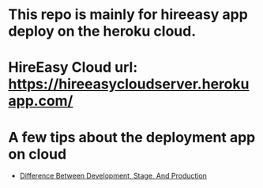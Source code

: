 	
# This repo is mainly for hireeasy app deploy on the heroku cloud.
# HireEasy Cloud url:  https://hireeasycloudserver.herokuapp.com/
# A few tips about the deployment app on cloud

* [Difference Between Development, Stage, And Production](https://dev.to/flippedcoding/difference-between-development-stage-and-production-d0p)

		

